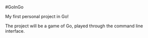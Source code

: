#GoInGo

My first personal project in Go!

The project will be a game of Go, played through the command line interface.
